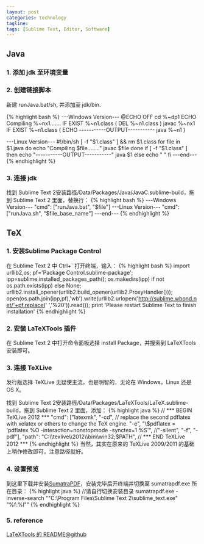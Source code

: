 ```yaml
---
layout: post
categories: technology
tagline: 
tags: [Sublime Text, Editor, Software]
---
```


## Java
### 1. 添加 jdk 至环境变量
### 2. 创建链接脚本

新建 runJava.bat/sh, 并添加至 jdk/bin.

{% highlight bash %}
---Windows Version---
@ECHO OFF
cd %~dp1
ECHO Compiling %~nx1.......
IF EXIST %~n1.class (
DEL %~n1.class
)
javac %~nx1
IF EXIST %~n1.class (
ECHO -----------OUTPUT-----------
java %~n1
)

---Linux Version---
#!/bin/sh
[ -f "$1.class" ] && rm $1.class
for file in $1.java
do
echo "Compiling $file........"
javac $file
done
if [ -f "$1.class" ]
then
echo "-----------OUTPUT-----------"
java $1
else
echo " "
fi
---end---
{% endhighlight %}

### 3. 连接 jdk

找到 Sublime Text 2安装路径/Data/Packages/Java/JavaC.sublime-build，拖到 Sublime Text 2 里面，替换行：
{% highlight bash %}
---Windows Version---
"cmd": ["runJava.bat", "$file"]
---Linux Version---
"cmd": ["runJava.sh", "$file_base_name"]
---end---
{% endhighlight %}

## TeX
### 1. 安装Sublime Package Control
在 Sublime Text 2 中 Ctrl+\` 打开终端，输入：
{% highlight bash %}
import urllib2,os; pf='Package Control.sublime-package'; ipp=sublime.installed_packages_path(); os.makedirs(ipp) if not os.path.exists(ipp) else None; urllib2.install_opener(urllib2.build_opener(urllib2.ProxyHandler())); open(os.path.join(ipp,pf),'wb').write(urllib2.urlopen('http://sublime.wbond.net/'+pf.replace(' ','%20')).read()); print 'Please restart Sublime Text to finish installation'
{% endhighlight %}
### 2. 安装 LaTeXTools 插件

在 Sublime Text 2 中打开命令面板选择 install Package，并搜索到 LaTeXTools 安装即可。
### 3. 连接 TeXLive

发行版选择 TeXLive 无疑使主流，也是明智的，无论在 Windows，Linux 还是 OS X。

找到 Sublime Text 2安装路径/Data/Packages/LaTeXTools/LaTeX.sublime-build，拖到 Sublime Text 2 里面，添加：
{% highlight java %}
// *** BEGIN TeXLive 2012 ***
 "cmd": ["latexmk", "-cd",
 	// replace the second pdflatex with xelatex or others to change the TeX engine.
 	"-e", "\\$pdflatex = 'pdflatex %O -interaction=nonstopmode -synctex=1 %S'",
	//"-silent",
 	"-f", "-pdf"],
 "path": "C:\\texlive\\2012\\bin\\win32;$PATH",
// *** END TeXLive 2012 ***
{% endhighlight %}
当然，其实在原来的 TeXLive 2009/2011 的基础上稍作修改即可，注意路径就好。
### 4. 设置预览

到这里下载并安装[SumatraPDF](http://blog.kowalczyk.info/software/sumatrapdf/download-free-pdf-viewer.html)，安装完毕后开终端并切换至 sumatrapdf.exe 所在目录：
{% highlight java %}
//请自行切换安装目录
sumatrapdf.exe -inverse-search "\"C:\Program Files\Sublime Text 2\sublime_text.exe\" \"%f:%l\""
{% endhighlight %}
### 5. reference

[LaTeXTools 的 README@github](https://github.com/SublimeText/LaTeXTools)